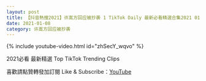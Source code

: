 ```yaml
---
layout: post
title: 【抖音熱搜2021】许嵩方回应被抄袭 1 TikTok Daily 最新必看精選合集2021 01 08
date: 2021-01-08
category: 许嵩方回应被抄袭
---
```


{% include youtube-video.html id="zhSecY_wqvo" %}

2021必看 最新精選 Top TikTok Trending Clips

喜歡請點贊轉發加訂閱 Like & Subscribe：[YouTube](https://www.youtube.com/channel/UCAoR7VcanIPd04uEq_GIylA/videos)

